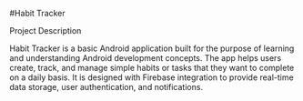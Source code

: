 #Habit Tracker

Project Description

Habit Tracker is a basic Android application built for the purpose of learning and understanding Android development concepts. The app helps users create, track, and manage simple habits or tasks that they want to complete on a daily basis. It is designed with Firebase integration to provide real-time data storage, user authentication, and notifications.
